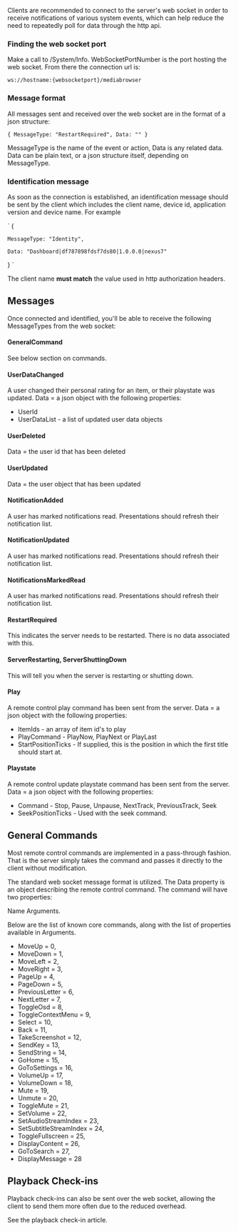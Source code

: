 Clients are recommended to connect to the server's web socket in order to receive notifications of various system events, which can help reduce the need to repeatedly poll for data through the http api.

### Finding the web socket port

Make a call to /System/Info. WebSocketPortNumber is the port hosting the web socket. From there the connection url is:

`
ws://hostname:{websocketport}/mediabrowser
`

### Message format

All messages sent and received over the web socket are in the format of a json structure:

`
{
    MessageType: "RestartRequired",
    Data: ""
}
`

MessageType is the name of the event or action, Data is any related data. Data can be plain text, or a json structure itself, depending on MessageType.

### Identification message

As soon as the connection is established, an identification message should be sent by the client which includes the client name, device id, application version and device name. For example

`
{

    MessageType: "Identity",

    Data: "Dashboard|df787898fdsf7ds80|1.0.0.0|nexus7"
}
`

The client name **must match** the value used in http authorization headers.

## Messages

Once connected and identified, you'll be able to receive the following MessageTypes from the web socket:

#### GeneralCommand
See below section on commands.

#### UserDataChanged
A user changed their personal rating for an item, or their playstate was updated. Data = a json object with the following properties:
* UserId
* UserDataList - a list of updated user data objects

#### UserDeleted
Data = the user id that has been deleted

#### UserUpdated
Data = the user object that has been updated

#### NotificationAdded
A user has marked notifications read. Presentations should refresh their notification list.

#### NotificationUpdated
A user has marked notifications read. Presentations should refresh their notification list.

#### NotificationsMarkedRead
A user has marked notifications read. Presentations should refresh their notification list.

#### RestartRequired
This indicates the server needs to be restarted. There is no data associated with this.

#### ServerRestarting, ServerShuttingDown
This will tell you when the server is restarting or shutting down.

#### Play
A remote control play command has been sent from the server. Data = a json object with the following properties:
* ItemIds - an array of item id's to play
* PlayCommand - PlayNow, PlayNext or PlayLast
* StartPositionTicks - If supplied, this is the position in which the first title should start at.

#### Playstate
A remote control update playstate command has been sent from the server. Data = a json object with the following properties:
* Command - Stop, Pause, Unpause, NextTrack, PreviousTrack, Seek
* SeekPositionTicks - Used with the seek command.

## General Commands

Most remote control commands are implemented in a pass-through fashion. That is the server simply takes the command and passes it directly to the client without modification.

The standard web socket message format is utilized. The Data property is an object describing the remote control command. The command will have two properties:

Name
Arguments.

Below are the list of known core commands, along with the list of properties available in Arguments.

* MoveUp = 0,
* MoveDown = 1,
* MoveLeft = 2,
* MoveRight = 3,
* PageUp = 4,
* PageDown = 5,
* PreviousLetter = 6,
* NextLetter = 7,
* ToggleOsd = 8,
* ToggleContextMenu = 9,
* Select = 10,
* Back = 11,
* TakeScreenshot = 12,
* SendKey = 13,
* SendString = 14,
* GoHome = 15,
* GoToSettings = 16,
* VolumeUp = 17,
* VolumeDown = 18,
* Mute = 19,
* Unmute = 20,
* ToggleMute = 21,
* SetVolume = 22,
* SetAudioStreamIndex = 23,
* SetSubtitleStreamIndex = 24,
* ToggleFullscreen = 25,
* DisplayContent = 26,
* GoToSearch = 27,
* DisplayMessage = 28

## Playback Check-ins

Playback check-ins can also be sent over the web socket, allowing the client to send them more often due to the reduced overhead.

See the playback check-in article.